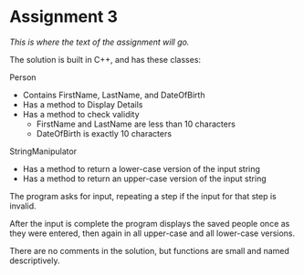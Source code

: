 # Assignment 3
*This is where the text of the assignment will go.*

The solution is built in C++, and has these classes:

Person
* Contains FirstName, LastName, and DateOfBirth
* Has a method to Display Details
* Has a method to check validity
  * FirstName and LastName are less than 10 characters
  * DateOfBirth is exactly 10 characters

StringManipulator
* Has a method to return a lower-case version of the input string
* Has a method to return an upper-case version of the input string
  
The program asks for input, repeating a step if the input for that step is invalid.

After the input is complete the program displays the saved people once as they were entered, then again in all upper-case and all lower-case versions.

There are no comments in the solution, but functions are small and named descriptively.

